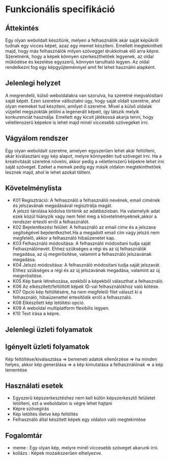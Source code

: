 # Funkcionális specifikáció
## Áttekintés
Egy olyan weboldalt készítünk, melyen a felhasználók akár saját képükről tudnak egy vicces képet, azaz egy memet készíteni. Emellett megtekintheti majd, hogy más felhasználók milyen szöveggel drukkolnak elő arra képre. Szeretnénk, hogy a képek könnyen szerkeszthetőek legyenek, az oldal működése és kezelése egyszerű, könnyen tanulható legyen. Az oldal rendelkezni fog egy képgyűjteménnyel amit fel lehet használni alapként.

## Jelenlegi helyzet

A megrendelő, külső weboldalakra van szorulva, ha szeretné megvalósítani saját képét. Ezen szeretne változtatni úgy, hogy saját oldalt szeretne, ahol olyan memeket tud készíteni, amilyet ő szeretne. Mivel a külső oldalak vízjellel megszokták jelölni a legenerált képeit, így látszik melyik konkurenciát használja. Emellett egy kicsit játékossá akarja tenni, hogy véletlenszerű képekre is lehet majd minél viccesebb szövegeket írni.

## Vágyálom rendszer

Egy olyan weboldalt szeretne, amelyen egyszerűen lehet akár feltölteni, akár kiválasztani egy kép alapot, melyre könnyedén tud szöveget írni. Ha a kreativitását szeretné növelni, akkor pedig a véletlenszerű képekre lehet írni saját szöveget. Ezeket a memek pedig egy másik oldalon megtekinthetőek lesznek majd, ahol le lehet azokat tölteni.
## Követelménylista
- K01 Regisztráció: A felhasználó a felhasználói nevének, email címének és jelszavának megadásával regisztrálja magát.  
A jelszó tárolása kódolva történik az adatbázisban.
Ha valamelyik adat ezek közül hiányzik vagy nem felel meg a követelményeknek,akkor a rendszer értesíti erről a felhasználót.
- K02 Bejelentkezési felület: A felhasználó az email címe és a jelszava segítségével bejelentkezhet.Ha a megadott email cím vagy jelszó nem megfelelő, akkor a felhasználó hibaüzenetet kap.
- K03 Felhasználó módosítása: A felhasználó módosítani tudja saját Felhasználónevét. Ehhez szükséges a régi és az új felhasználók megadása, az új megerősítése, valamint a felhasználó jelszavának megadása.
- K04 Jelszó módosítása: A felhasználó módosítani tudja saját jelszavát. Ehhez szükséges a régi és az új jelszavának megadása, valamint az új megerősítése.
- K05 Kép bank létrehozása, ezekből a képekből választhat a felhasználó.
- K06 Az elkészített/feltöltött képek ID-val felhasználókhoz való kötése.
- K07 Opció kép feltöltésére, ha nem megfelelő filet választ ki a felhasználó, hibaüzenettel értesítődik erről a felhasználó.
- K08 Elkészített kép letöltési opció.
- K09 A weboldal multiplatform flexibilis legyen.
- K10 Text írása a képre.
## Jelenlegi üzleti folyamatok
## Igényelt üzleti folyamatok
Kép feltöltése/kiválasztása => bemeneti adatok ellenőrzése => ha minden helyes, akkor kép generálása => a kép kimutatása a felhasználónak => a kép lementése
## Használati esetek
- Egyszerű képszerkesztéshez nem kell külön képszerkesztő felületet letölteni, ezt a weboldalon is végre lehet hajtani
- Képre szövegírás
- Kép letöltés illetve kép feltöltés
- Felhasználó által készített képek egy oldalon való megtekintése
## Fogalomtár
- meme : Egy olyan kép, melyre minél viccesebb szöveget akarunk írni. 
- kollázs : Képek mozaikszerűen elhelyezve.


